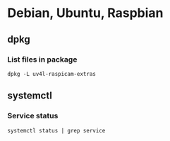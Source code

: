 # Debian, Ubuntu, Raspbian

## dpkg

### List files in package

`dpkg -L uv4l-raspicam-extras`

## systemctl

### Service status

`systemctl status | grep service`